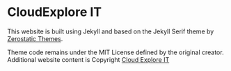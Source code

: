 # CloudExplore IT

This website is built using Jekyll and based on the Jekyll Serif theme by [Zerostatic Themes](https://www.zerostatic.io).

Theme code remains under the MIT License defined by the original creator. Additional website content is Copyright [Cloud Explore IT](https://cloudexplore.it/)
